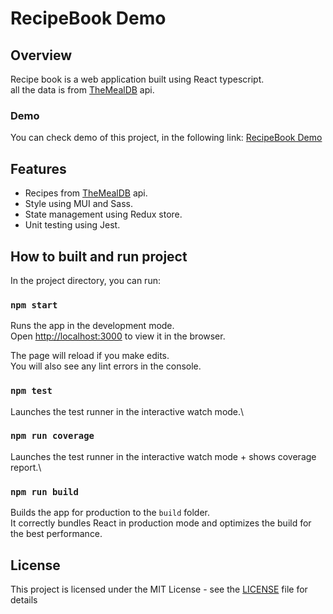 # RecipeBook Demo

## Overview

Recipe book is a web application built using React typescript. \
all the data is from [TheMealDB](https://www.themealdb.com/api.php) api.

### Demo

You can check demo of this project, in the following link:
[RecipeBook Demo](https://polzbit.github.io/recipebook-demo/) 

## Features

- Recipes from [TheMealDB](https://www.themealdb.com/api.php) api.
- Style using MUI and Sass.
- State management using Redux store.
- Unit testing using Jest.

## How to built and run project

In the project directory, you can run:

### `npm start`

Runs the app in the development mode.\
Open [http://localhost:3000](http://localhost:3000) to view it in the browser.

The page will reload if you make edits.\
You will also see any lint errors in the console.

### `npm test`

Launches the test runner in the interactive watch mode.\

### `npm run coverage`

Launches the test runner in the interactive watch mode + shows coverage report.\

### `npm run build`

Builds the app for production to the `build` folder.\
It correctly bundles React in production mode and optimizes the build for the best performance.

## License

This project is licensed under the MIT License - see the [LICENSE](LICENSE) file for details
